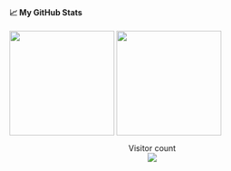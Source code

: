 #### &#x1f4c8; My GitHub Stats

<img align="center" src="https://github-readme-stats-one-bice.vercel.app/api?username=KunJon-analytics&count_private=true&theme=tokyonight&show_icons=true&include_all_commits=true&role=OWNER,ORGANIZATION_MEMBER,COLLABORATOR" height="185px" /> <img align="center" src="https://github-readme-stats-one-bice.vercel.app/api/top-langs/?username=KunJon-analytics&layout=compact&langs_count=8&theme=tokyonight&role=OWNER,COLLABORATOR" height="185px" />

<p align="center"> 
  Visitor count<br>
  <img src="https://profile-counter.glitch.me/monokaijs/count.svg" />
</p>
